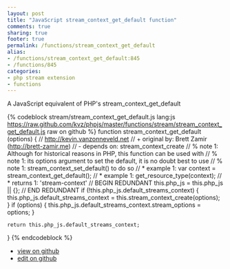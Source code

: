 ```yaml
---
layout: post
title: "JavaScript stream_context_get_default function"
comments: true
sharing: true
footer: true
permalink: /functions/stream_context_get_default
alias:
- /functions/stream_context_get_default:845
- /functions/845
categories:
- php stream extension
- functions
---
```

A JavaScript equivalent of PHP's stream_context_get_default

<!-- more -->

{% codeblock stream/stream_context_get_default.js lang:js https://raw.github.com/kvz/phpjs/master/functions/stream/stream_context_get_default.js raw on github %}
function stream_context_get_default (options) {
    // http://kevin.vanzonneveld.net
    // +   original by: Brett Zamir (http://brett-zamir.me)
    // -    depends on: stream_context_create
    // %          note 1: Although for historical reasons in PHP, this function can be used with
    // %          note 1: its options argument to set the default, it is no doubt best to use
    // %          note 1: stream_context_set_default() to do so
    // *     example 1: var context = stream_context_get_default();
    // *     example 1: get_resource_type(context);
    // *     returns 1: 'stream-context'
    // BEGIN REDUNDANT
    this.php_js = this.php_js || {};
    // END REDUNDANT
    if (!this.php_js.default_streams_context) {
        this.php_js.default_streams_context = this.stream_context_create(options);
    }
    if (options) {
        this.php_js.default_streams_context.stream_options = options;
    }

    return this.php_js.default_streams_context;
}
{% endcodeblock %}

 - [view on github](https://github.com/kvz/phpjs/blob/master/functions/stream/stream_context_get_default.js)
 - [edit on github](https://github.com/kvz/phpjs/edit/master/functions/stream/stream_context_get_default.js)

